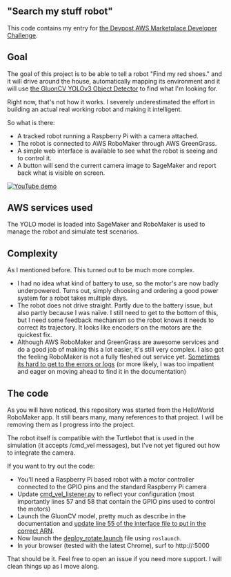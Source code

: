 "Search my stuff robot"       
 ----------------------------------------------------------------- 

This code contains my entry for [the Devpost AWS Marketplace Developer Challenge](https://awsmarketplaceml.devpost.com/). 

## Goal

The goal of this project is to be able to tell a robot "Find my red shoes." and it will drive around the house, automatically mapping its environment and it will use [the GluonCV YOLOv3 Object Detector](https://aws.amazon.com/marketplace/pp/prodview-5jlvp43tsn3ny) to find what I'm looking for.

Right now, that's not how it works. I severely underestimated the effort in building an actual real working robot and making it intelligent.

So what is there:

* A tracked robot running a Raspberry Pi with a camera attached.
* The robot is connected to AWS RoboMaker through AWS GreenGrass.
* A simple web interface is available to see what the robot is seeing and to control it.
* A button will send the current camera image to SageMaker and report back what is visible on screen.

[![YouTube demo](http://img.youtube.com/vi/mj5foOQ_A78/0.jpg)](http://www.youtube.com/watch?v=mj5foOQ_A78 "Find my stuff Robot")

## AWS services used

The YOLO model is loaded into SageMaker and RoboMaker is used to manage the robot and simulate test scenarios.

## Complexity

As I mentioned before. This turned out to be much more complex.

* I had no idea what kind of battery to use, so the motor's are now badly underpowered. Turns out, simply choosing and ordering a good power system for a robot takes multiple days.
* The robot does not drive straight. Partly due to the battery issue, but also partly because I was naïve. I still need to get to the bottom of this, but I need some feedback mechanism so the robot knows it needs to correct its trajectory. It looks like encoders on the motors are the quickest fix.
* Although AWS RoboMaker and GreenGrass are awesome services and do a good job of making this a lot easier, it's still very complex. I also got the feeling RoboMaker is not a fully fleshed out service yet. [Sometimes its hard to get to the errors or logs](https://stackoverflow.com/questions/61124934/how-to-debug-aws-robomaker-launch-after-deployment) (or more likely, I was too impatient and eager on moving ahead to find it in the documentation)

## The code

As you will have noticed, this repository was started from the HelloWorld RoboMaker app. It still bears many, many references to that project. I will be removing them as I progress into the project.

The robot itself is compatible with the Turtlebot that is used in the simulation (it accepts /cmd_vel messages), but I've not yet figured out how to integrate the camera.

If you want to try out the code:

* You'll need a Raspberry Pi based robot with a motor controller connected to the GPIO pins and the standard Raspberry Pi camera
* Update [cmd_vel_listener.py](https://github.com/pbackx/ros-robot-control/blob/master/HelloWorld/robot_ws/src/ros_robot_control/scripts/cmd_vel_listener.py) to reflect your configuration (most importantly lines 57 and 58 that contain the GPIO pins used to control the motors)
* Launch the GluonCV model, pretty much as describe in the documentation and [update line 55 of the interface file to put in the correct ARN](https://github.com/pbackx/ros-robot-control/blob/master/HelloWorld/robot_ws/src/robot_interface/nodes/web#L55).
* Now launch the [deploy_rotate.launch](https://github.com/pbackx/ros-robot-control/blob/master/HelloWorld/robot_ws/src/robot_interface/launch/deploy_rotate.launch) file using `roslaunch`.
* In your browser (tested with the latest Chrome), surf to http://<ip-of-your-robot>:5000

That should be it. Feel free to open an issue if you need more support. I will clean things up as I move along.

